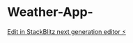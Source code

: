 # Weather-App-

[Edit in StackBlitz next generation editor ⚡️](https://stackblitz.com/~/github.com/Michelle600/Weather-App-)